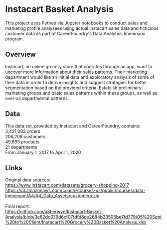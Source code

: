 # Instacart Basket Analysis
This project uses Python via Jupyter notebooks to conduct sales and marketing profile analysees using actual Instacart sales data and ficticious customer data as part of CareerFoundry's Data Analytics Immersion program.
## Overview
Instacart, an online grocery store that operates through an app, want to uncover more information about their sales patterns. Their marketing department would like an initial data and exploratory analysis of some of their data in order to derive insights and suggest strategies for better segmentation based on the provided criteria. Establish preliminary marketing groups and basic sales patterns within these groups, as well as over-all departmental patterns.
## Data
This data set, provided by Instacart and CareerFoundry, contains:
</br>3,421,083 orders
</br>206,209 customers
</br>49,693 products
</br>21 departments
</br> From January 1, 2017 to April 1, 2020
## Links
Original data sources:
</br>https://www.instacart.com/datasets/grocery-shopping-2017
</br>https://s3.amazonaws.com/coach-courses-us/public/courses/data-immersion/A4/A4_Data_Assets/customers.zip
</br>
</br>
Final report:
</br>https://github.com/aSherwyn/Instacart-Basket-Analysis/blob/3e62dd079d6cf07fdfd8cb2684b23506be7fd779/05%20Sent%20to%20Client/Instacart%20Grocery%20Basket%20Analysis.xlsx
